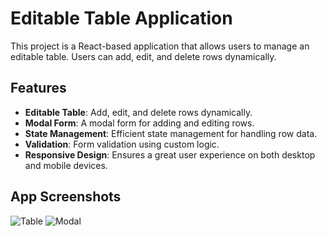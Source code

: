 # Editable Table Application

This project is a React-based application that allows users to manage an editable table. Users can add, edit, and delete rows dynamically.

## Features

- **Editable Table**: Add, edit, and delete rows dynamically.
- **Modal Form**: A modal form for adding and editing rows.
- **State Management**: Efficient state management for handling row data.
- **Validation**: Form validation using custom logic.
- **Responsive Design**: Ensures a great user experience on both desktop and mobile devices.

## App Screenshots

![Table](https://res.cloudinary.com/dfzzmqoho/image/upload/v1720798841/My-Project-Images/editable-table-app-table_wkgceo.png)
![Modal](https://res.cloudinary.com/dfzzmqoho/image/upload/v1720798841/My-Project-Images/editable-table-app-modal_rojfkf.png) 
